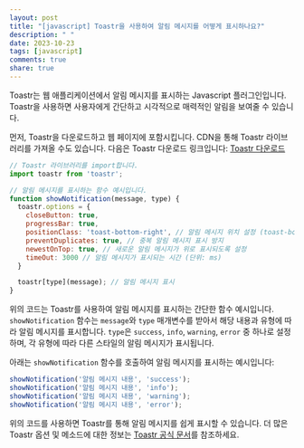 ```yaml
---
layout: post
title: "[javascript] Toastr을 사용하여 알림 메시지를 어떻게 표시하나요?"
description: " "
date: 2023-10-23
tags: [javascript]
comments: true
share: true
---
```


Toastr는 웹 애플리케이션에서 알림 메시지를 표시하는 Javascript 플러그인입니다. Toastr을 사용하면 사용자에게 간단하고 시각적으로 매력적인 알림을 보여줄 수 있습니다.

먼저, Toastr을 다운로드하고 웹 페이지에 포함시킵니다. CDN을 통해 Toastr 라이브러리를 가져올 수도 있습니다. 다음은 Toastr 다운로드 링크입니다: [Toastr 다운로드](https://github.com/CodeSeven/toastr)

```javascript
// Toastr 라이브러리를 import합니다.
import toastr from 'toastr';

// 알림 메시지를 표시하는 함수 예시입니다.
function showNotification(message, type) {
  toastr.options = {
    closeButton: true,
    progressBar: true,
    positionClass: 'toast-bottom-right', // 알림 메시지 위치 설정 (toast-bottom-right, toast-bottom-left, toast-top-right, toast-top-left 중 선택)
    preventDuplicates: true, // 중복 알림 메시지 표시 방지
    newestOnTop: true, // 새로운 알림 메시지가 위로 표시되도록 설정
    timeOut: 3000 // 알림 메시지가 표시되는 시간 (단위: ms)
  }

  toastr[type](message); // 알림 메시지 표시
}
```

위의 코드는 Toastr를 사용하여 알림 메시지를 표시하는 간단한 함수 예시입니다. `showNotification` 함수는 `message`와 `type` 매개변수를 받아서 해당 내용과 유형에 따라 알림 메시지를 표시합니다. `type`은 `success`, `info`, `warning`, `error` 중 하나로 설정하며, 각 유형에 따라 다른 스타일의 알림 메시지가 표시됩니다.

아래는 `showNotification` 함수를 호출하여 알림 메시지를 표시하는 예시입니다:

```javascript
showNotification('알림 메시지 내용', 'success');
showNotification('알림 메시지 내용', 'info');
showNotification('알림 메시지 내용', 'warning');
showNotification('알림 메시지 내용', 'error');
```

위의 코드를 사용하면 Toastr를 통해 알림 메시지를 쉽게 표시할 수 있습니다. 더 많은 Toastr 옵션 및 메소드에 대한 정보는 [Toastr 공식 문서](https://github.com/CodeSeven/toastr)를 참조하세요.